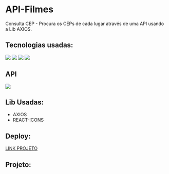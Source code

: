 # API-Filmes

Consulta CEP - Procura os CEPs de cada lugar através de uma API usando a Lib AXIOS.

## Tecnologias usadas:

<p style="display: inline_block">
 <img src="https://img.shields.io/badge/-HTML5-6610F2?style=for-the-badge&logo=html5&logoColor=FFFFFF"/>
 <img src="https://img.shields.io/badge/-CSS3-6610F2?style=for-the-badge&logo=css3&logoColor=FFFFFF"/>
 <img src="https://img.shields.io/badge/-JAVASCRIPT-6610F2?style=for-the-badge&logo=javascript&logoColor=FFFFFF"/>
 <img src="https://img.shields.io/badge/-React-6610F2?style=for-the-badge&logo=react&logoColor=FFFFFF"/>
</p>

## API 

<a href="https://viacep.com.br/">
    <img src="https://img.shields.io/badge/-VIACEP-6610F2?style=for-the-badge&logo=viacep&logoColor=FFFFFF"/>
</a>

## Lib Usadas:

* AXIOS
* REACT-ICONS

## Deploy:

<a href="#">LINK PROJETO</a>

## Projeto: 